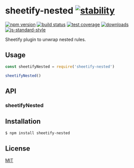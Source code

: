 # sheetify-nested [![stability][0]][1]
[![npm version][2]][3] [![build status][4]][5] [![test coverage][6]][7]
[![downloads][8]][9] [![js-standard-style][10]][11]

Sheetify plugin to unwrap nested rules.

## Usage
```js
const sheetifyNested = require('sheetify-nested')

sheetifyNested()
```

## API
### sheetifyNested

## Installation
```sh
$ npm install sheetify-nested
```

## License
[MIT](https://tldrlegal.com/license/mit-license)

[0]: https://img.shields.io/badge/stability-experimental-orange.svg?style=flat-square
[1]: https://nodejs.org/api/documentation.html#documentation_stability_index
[2]: https://img.shields.io/npm/v/sheetify-nested.svg?style=flat-square
[3]: https://npmjs.org/package/sheetify-nested
[4]: https://img.shields.io/travis/stackcss/sheetify-nested/master.svg?style=flat-square
[5]: https://travis-ci.org/stackcss/sheetify-nested
[6]: https://img.shields.io/codecov/c/github/stackcss/sheetify-nested/master.svg?style=flat-square
[7]: https://codecov.io/github/stackcss/sheetify-nested
[8]: http://img.shields.io/npm/dm/sheetify-nested.svg?style=flat-square
[9]: https://npmjs.org/package/sheetify-nested
[10]: https://img.shields.io/badge/code%20style-standard-brightgreen.svg?style=flat-square
[11]: https://github.com/feross/standard
